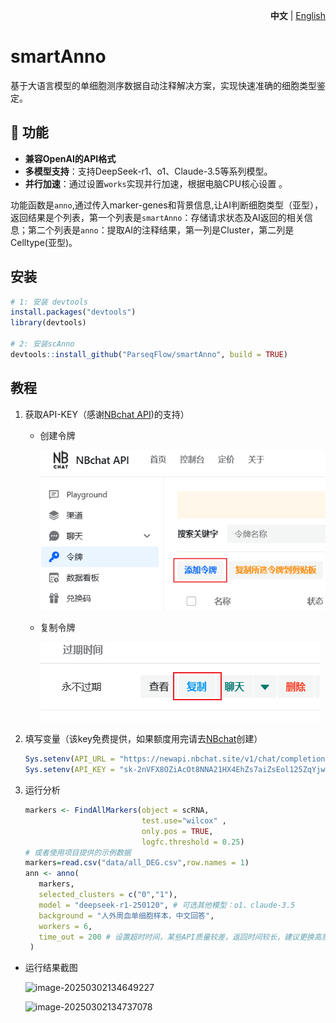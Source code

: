 <p align="right">
   <strong>中文</strong> | <a href="./README.md">English</a>
</p>

# smartAnno 

基于大语言模型的单细胞测序数据自动注释解决方案，实现快速准确的细胞类型鉴定。

## 🧬 功能

-  **兼容OpenAI的API格式**
-  **多模型支持**：支持DeepSeek-r1、o1、Claude-3.5等系列模型。
- **并行加速**：通过设置`works`实现并行加速，根据电脑CPU核心设置  。

功能函数是`anno`,通过传入marker-genes和背景信息,让AI判断细胞类型（亚型），返回结果是个列表，第一个列表是`smartAnno`：存储请求状态及AI返回的相关信息；第二个列表是`anno`：提取AI的注释结果，第一列是Cluster，第二列是Celltype(亚型)。

## 安装

```R
# 1: 安装 devtools
install.packages("devtools")
library(devtools)

# 2: 安装scAnno
devtools::install_github("ParseqFlow/smartAnno", build = TRUE)
```



## 教程

1. 获取API-KEY（感谢[NBchat API](https://newapi.nbchat.site/))的支持）

   - 创建令牌

     ![image-20250301233047496](docs/images/image-20250301233047496.png)

   - 复制令牌

     ![image-20250301234049903](docs/images/image-20250301234049903.png)

2. 填写变量（该key免费提供，如果额度用完请去[NBchat](https://newapi.nbchat.site/)创建）

   ``` R
   Sys.setenv(API_URL = "https://newapi.nbchat.site/v1/chat/completions")
   Sys.setenv(API_KEY = "sk-2nVFX8OZiAcOt8NNA21HX4EhZs7aiZsEol125ZqYjwT3E8zo") 
   ```

3. 运行分析

   ``` R
   markers <- FindAllMarkers(object = scRNA,
                             test.use="wilcox" ,
                             only.pos = TRUE,
                             logfc.threshold = 0.25)  
   # 或者使用项目提供的示例数据
   markers=read.csv("data/all_DEG.csv",row.names = 1)
   ann <- anno(
      markers,
      selected_clusters = c("0","1"),
      model = "deepseek-r1-250120", # 可选其他模型：o1、claude-3.5
      background = "人外周血单细胞样本，中文回答",
      workers = 6,
      time_out = 200 # 设置超时时间，某些API质量较差，返回时间较长，建议更换高质量API
    )
   
- 运行结果截图
   
  ![image-20250302134649227](docs/images/image-20250301235129439.png)

  ![image-20250302134737078](docs/images/image-20250301235241983.png)
 




